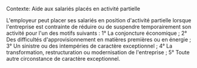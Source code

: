 Contexte: Aide aux salariés placés en activité partielle

L'employeur peut placer ses salariés en position d'activité partielle lorsque l'entreprise est contrainte de réduire ou de suspendre temporairement son activité pour l'un des motifs suivants : 1° La conjoncture économique ; 2° Des difficultés d'approvisionnement en matières premières ou en énergie ; 3° Un sinistre ou des intempéries de caractère exceptionnel ; 4° La transformation, restructuration ou modernisation de l'entreprise ; 5° Toute autre circonstance de caractère exceptionnel.